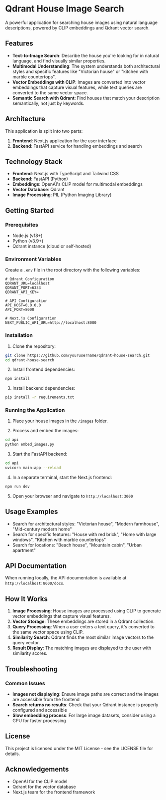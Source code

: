 # Qdrant House Image Search

A powerful application for searching house images using natural language descriptions, powered by CLIP embeddings and Qdrant vector search.

## Features

- **Text-to-Image Search**: Describe the house you're looking for in natural language, and find visually similar properties.
- **Multimodal Understanding**: The system understands both architectural styles and specific features like "Victorian house" or "kitchen with marble countertops".
- **Vector Embeddings with CLIP**: Images are converted into vector embeddings that capture visual features, while text queries are converted to the same vector space.
- **Semantic Search with Qdrant**: Find houses that match your description semantically, not just by keywords.

## Architecture

This application is split into two parts:

1. **Frontend**: Next.js application for the user interface
2. **Backend**: FastAPI service for handling embeddings and search

## Technology Stack

- **Frontend**: Next.js with TypeScript and Tailwind CSS
- **Backend**: FastAPI (Python)
- **Embeddings**: OpenAI's CLIP model for multimodal embeddings
- **Vector Database**: Qdrant
- **Image Processing**: PIL (Python Imaging Library)

## Getting Started

### Prerequisites

- Node.js (v18+)
- Python (v3.9+)
- Qdrant instance (cloud or self-hosted)

### Environment Variables

Create a `.env` file in the root directory with the following variables:

```
# Qdrant Configuration
QDRANT_URL=localhost
QDRANT_PORT=6333
QDRANT_API_KEY=

# API Configuration
API_HOST=0.0.0.0
API_PORT=8000

# Next.js Configuration
NEXT_PUBLIC_API_URL=http://localhost:8000
```

### Installation

1. Clone the repository:

```bash
git clone https://github.com/yourusername/qdrant-house-search.git
cd qdrant-house-search
```

2. Install frontend dependencies:

```bash
npm install
```

3. Install backend dependencies:

```bash
pip install -r requirements.txt
```

### Running the Application

1. Place your house images in the `/images` folder.

2. Process and embed the images:

```bash
cd api
python embed_images.py
```

3. Start the FastAPI backend:

```bash
cd api
uvicorn main:app --reload
```

4. In a separate terminal, start the Next.js frontend:

```bash
npm run dev
```

5. Open your browser and navigate to `http://localhost:3000`

## Usage Examples

- Search for architectural styles: "Victorian house", "Modern farmhouse", "Mid-century modern home"
- Search for specific features: "House with red brick", "Home with large windows", "Kitchen with marble countertops"
- Search for locations: "Beach house", "Mountain cabin", "Urban apartment"

## API Documentation

When running locally, the API documentation is available at `http://localhost:8000/docs`.

## How It Works

1. **Image Processing**: House images are processed using CLIP to generate vector embeddings that capture visual features.
2. **Vector Storage**: These embeddings are stored in a Qdrant collection.
3. **Query Processing**: When a user enters a text query, it's converted to the same vector space using CLIP.
4. **Similarity Search**: Qdrant finds the most similar image vectors to the query vector.
5. **Result Display**: The matching images are displayed to the user with similarity scores.

## Troubleshooting

### Common Issues

- **Images not displaying**: Ensure image paths are correct and the images are accessible from the frontend
- **Search returns no results**: Check that your Qdrant instance is properly configured and accessible
- **Slow embedding process**: For large image datasets, consider using a GPU for faster processing

## License

This project is licensed under the MIT License - see the LICENSE file for details.

## Acknowledgements

- OpenAI for the CLIP model
- Qdrant for the vector database
- Next.js team for the frontend framework
